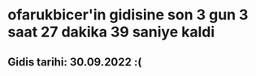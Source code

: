 # ofarukbicer'in gidisine son 3 gun 3 saat 27 dakika 39 saniye kaldi

## Gidis tarihi: 30.09.2022 :(